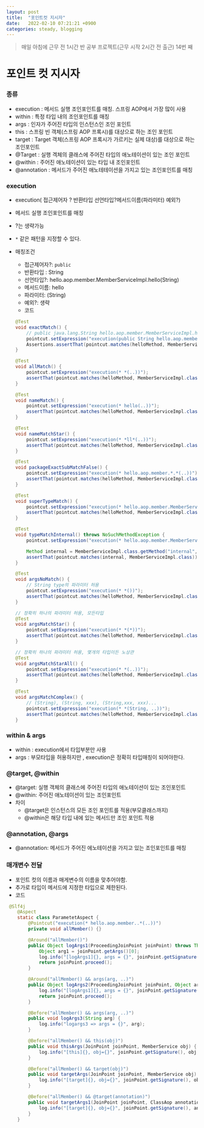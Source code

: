 ```yaml
---
layout: post
title:  "포인트컷 지시자"
date:   2022-02-10 07:21:21 +0900
categories: steady, blogging
---
```


> 매일 아침에 근무 전 1시간 반 공부 프로젝트(근무 시작 2시간 전 출근) 14번 째

# 포인트 컷 지시자

### 종류
- execution : 메서드 실행 조인포인트를 매칭. 스프링 AOP에서 가장 많이 사용
- within : 특정 타입 내의 조인포인트를 매칭
- args : 인자가 주어진 타입의 인스턴스인 조인 포인트
- this : 스프링 빈 객체(스프링 AOP 프록시)를 대상으로 하는 조인 포인트
- target : Target 객체(스프링 AOP 프록시가 가르키는 실제 대상)를 대상으로 하는 조인포인트
- @Target : 실행 겍체의 클래스에 주어진 타입의 애노테이션이 있는 조인 포인트
- @within : 주어진 애노테이션이 있는 타입 내 조인포인트
- @annotation : 메서드가 주어진 애노테테이션을 가지고 있는 조인포인트를 매칭


### execution
- execution( 접근제어자 ? 반환타입 선언타입?메서드이름(파라미터) 예외?)
- 메서드 실행 조인포인트를 매칭
- ?는 생략가능
- `*` 같은 패턴을 지정할 수 있다.
- 매칭조건
    - 접근제어자?: `public`
    - 반환타입 : String
    - 선언타입?: hello.aop.member.MemberServiceImpl.hello(String)
    - 메서드이름: hello
    - 파라미터: (String)
    - 예외?: 생략
    - 코드

    ```java
    @Test
    void exactMatch() {
        // public java.lang.String hello.aop.member.MemberServiceImpl.hello(java.lang.String)
        pointcut.setExpression("execution(public String hello.aop.member.MemberServiceImpl.hello(String))");
        Assertions.assertThat(pointcut.matches(helloMethod, MemberServiceImpl.class)).isTrue();
    }

    @Test
    void allMatch() {
        pointcut.setExpression("execution(* *(..))");
        assertThat(pointcut.matches(helloMethod, MemberServiceImpl.class));
    }

    @Test
    void nameMatch() {
        pointcut.setExpression("execution(* hello(..))");
        assertThat(pointcut.matches(helloMethod, MemberServiceImpl.class));
    }

    @Test
    void nameMatchStar() {
        pointcut.setExpression("execution(* *ll*(..))");
        assertThat(pointcut.matches(helloMethod, MemberServiceImpl.class));
    }

    @Test
    void packageExactSubMatchFalse() {
        pointcut.setExpression("execution(* hello.aop.member.*.*(..))");
        assertThat(pointcut.matches(helloMethod, MemberServiceImpl.class)).isTrue();
    }

    @Test
    void superTypeMatch() {
        pointcut.setExpression("execution(* hello.aop.member.MemberService.*(..))");
        assertThat(pointcut.matches(helloMethod, MemberServiceImpl.class)).isTrue();
    }

    @Test
    void typeMatchInternal() throws NoSuchMethodException {
        pointcut.setExpression("execution(* hello.aop.member.MemberService.*(..))");

        Method internal = MemberServiceImpl.class.getMethod("internal", String.class); // 부모의 메서드를 가지지 않은 자식만의 메서드
        assertThat(pointcut.matches(internal, MemberServiceImpl.class)).isFalse();
    }

    @Test
    void argsNoMatch() {
        // String type의 파라미터 허용
        pointcut.setExpression("execution(* *())");
        assertThat(pointcut.matches(helloMethod, MemberServiceImpl.class)).isFalse();
    }

    // 정확히 하나의 파라미터 허용, 모든타입
    @Test
    void argsMatchStar() {
        pointcut.setExpression("execution(* *(*))");
        assertThat(pointcut.matches(helloMethod, MemberServiceImpl.class)).isTrue();
    }

    // 정확히 하나의 파라미터 허용, 몇개의 타입이든 노상관
    @Test
    void argsMatchStarAll() {
        pointcut.setExpression("execution(* *(..))");
        assertThat(pointcut.matches(helloMethod, MemberServiceImpl.class)).isTrue();
    }

    @Test
    void argsMatchComplex() {
        // (String), (String, xxx), (String,xxx, xxx)...
        pointcut.setExpression("execution(* *(String, ..))");
        assertThat(pointcut.matches(helloMethod, MemberServiceImpl.class)).isTrue();
    }    
    ```

### within & args
- within : execution에서 타입부분만 사용
- args : 부모타입을 허용하지만 , execution은 정확히 타입매칭이 되어야한다.

### @target, @within
- @target: 실행 객체의 클래스에 주어진 타입의 애노테이션이 있는 조인포인트
- @within: 주어진 애노테이션이 있는 조인포인트
- 차이 
    - @target은 인스턴스의 모든 조인 포인트를 적용(부모클래스까지)
    - @within은 해당 타입 내에 있는 메서드만 조인 포인트 적용

### @annotation, @args
- @annotation: 메서드가 주어진 에노테이션을 가지고 있는 조인포인트를 매칭


### 매개변수 전달
- 포인트 컷의 이름과 매게변수의 이름을 맞추어야함.
- 추가로 타입이 메서드에 지정한 타입으로 제한된다.
- 코드

```java
 @Slf4j
    @Aspect
    static class ParametetAspect {
        @Pointcut("execution(* hello.aop.member..*(..))")
        private void allMember() {}

        @Around("allMember()")
        public Object logArgs1(ProceedingJoinPoint joinPoint) throws Throwable {
            Object arg1 = joinPoint.getArgs()[0];
            log.info("[logArgs1]{}, args = {}", joinPoint.getSignature(), arg1);
            return joinPoint.proceed();
        }

        @Around("allMember() && args(arg, ..)")
        public Object logArgs2(ProceedingJoinPoint joinPoint, Object arg) throws Throwable {
            log.info("[logArgs1]{}, args = {}", joinPoint.getSignature(), arg);
            return joinPoint.proceed();
        }

        @Before("allMember() && args(arg, ..)")
        public void logArgs3(String arg) {
            log.info("logargs3 => args = {}", arg);
        }

        @Before("allMember() && this(obj)")
        public void thisArgs(JoinPoint joinPoint, MemberService obj) {
            log.info("[this]{}, obj={}", joinPoint.getSignature(), obj.getClass());
        }

        @Before("allMember() && target(obj)")
        public void targetArgs(JoinPoint joinPoint, MemberService obj) {
            log.info("[target]{}, obj={}", joinPoint.getSignature(), obj.getClass());
        }

        @Before("allMember() && @target(annotation)")
        public void targetArgs1(JoinPoint joinPoint, ClassAop annotation) {
            log.info("[target]{}, obj={}", joinPoint.getSignature(), annotation);
        }
    }
```
